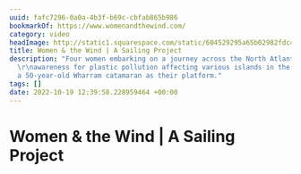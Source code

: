 ```yaml
---
uuid: fafc7296-0a0a-4b3f-b69c-cbfab865b986
bookmarkOf: https://www.womenandthewind.com/
category: video
headImage: http://static1.squarespace.com/static/604529295a65b02982fdc451/t/61719e2e3b3c5a2aad6d13a3/1634836014875/logoforweb_white-07.png?format=1500w
title: Women & the Wind | A Sailing Project
description: "Four women embarking on a journey across the North Atlantic to raise
  \r\nawareness for plastic pollution affecting various islands in the Atlantic, \r\nusing
  a 50-year-old Wharram catamaran as their platform."
tags: []
date: 2022-10-19 12:39:58.228959464 +00:00
---
```

# Women & the Wind | A Sailing Project


